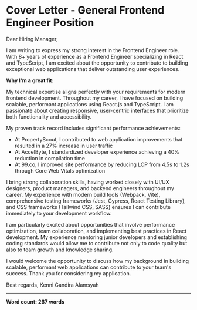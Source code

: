# Cover Letter - General Frontend Engineer Position

Dear Hiring Manager,

I am writing to express my strong interest in the Frontend Engineer role. With 8+ years of experience as a Frontend Engineer specializing in React and TypeScript, I am excited about the opportunity to contribute to building exceptional web applications that deliver outstanding user experiences.

**Why I'm a great fit:**

My technical expertise aligns perfectly with your requirements for modern frontend development. Throughout my career, I have focused on building scalable, performant applications using React.js and TypeScript. I am passionate about creating responsive, user-centric interfaces that prioritize both functionality and accessibility.

My proven track record includes significant performance achievements:
- At PropertyScout, I contributed to web application improvements that resulted in a 27% increase in user traffic
- At AccelByte, I standardized developer experience achieving a 40% reduction in compilation time
- At 99.co, I improved site performance by reducing LCP from 4.5s to 1.2s through Core Web Vitals optimization

I bring strong collaboration skills, having worked closely with UI/UX designers, product managers, and backend engineers throughout my career. My experience with modern build tools (Webpack, Vite), comprehensive testing frameworks (Jest, Cypress, React Testing Library), and CSS frameworks (Tailwind CSS, SASS) ensures I can contribute immediately to your development workflow.

I am particularly excited about opportunities that involve performance optimization, team collaboration, and implementing best practices in React development. My experience mentoring junior developers and establishing coding standards would allow me to contribute not only to code quality but also to team growth and knowledge sharing.

I would welcome the opportunity to discuss how my background in building scalable, performant web applications can contribute to your team's success. Thank you for considering my application.

Best regards,
Kenni Gandira Alamsyah

---

**Word count: 267 words**